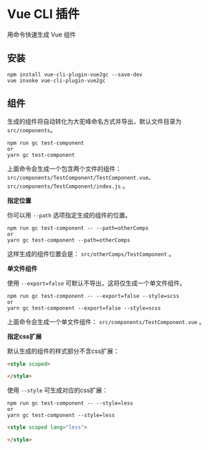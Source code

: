 # Vue CLI 插件
用命令快速生成 Vue 组件

## 安装

``` shell 
npm install vue-cli-plugin-vue2gc --save-dev
vue invoke vue-cli-plugin-vue2gc
```

## 组件

生成的组件将自动转化为大驼峰命名方式并导出，默认文件目录为 `src/components`。

``` shell
npm run gc test-component
or
yarn gc test-component
```
上面命令会生成一个包含两个文件的组件： `src/components/TestComponent/TestComponent.vue`、`src/components/TestComponent/index.js` 。

**指定位置**

你可以用 `--path` 选项指定生成的组件的位置。

```
npm run gc test-component -- --path=otherComps
or
yarn gc test-component --path=otherComps
```
这样生成的组件位置会是： `src/otherComps/TestComponent` 。

**单文件组件**

使用 `--export=false` 可默认不导出，这将仅生成一个单文件组件。

``` shell
npm run gc test-component -- --export=false --style=scss
or
yarn gc test-component --export=false --style=scss
```
上面命令会生成一个单文件组件： `src/components/TestComponent.vue` 。

**指定css扩展**

默认生成的组件的样式部分不含css扩展：
``` html
<style scoped>

</style>
```

使用 `--style` 可生成对应的css扩展：
``` shell
npm run gc test-component -- --style=less
or
yarn gc test-component --style=less
```
``` html
<style scoped lang="less">

</style>
```
